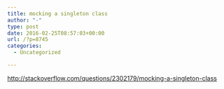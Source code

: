 ```yaml
---
title: mocking a singleton class
author: "-"
type: post
date: 2016-02-25T08:57:03+00:00
url: /?p=8745
categories:
  - Uncategorized

---
```

http://stackoverflow.com/questions/2302179/mocking-a-singleton-class